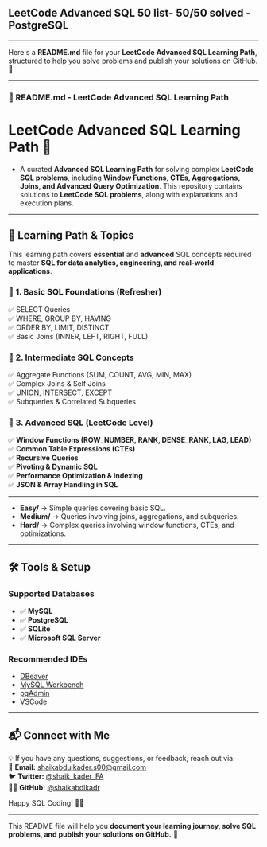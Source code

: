 ## LeetCode Advanced SQL 50 list- 50/50 solved - PostgreSQL

---

Here's a **README.md** file for your **LeetCode Advanced SQL Learning Path**, structured to help you solve problems and publish your solutions on GitHub. 🚀  

---

### **📌 README.md - LeetCode Advanced SQL Learning Path**

# **LeetCode Advanced SQL Learning Path 🚀**

- A curated **Advanced SQL Learning Path** for solving complex **LeetCode SQL problems**, including **Window Functions, CTEs, Aggregations, Joins, and Advanced Query Optimization**. This repository contains solutions to **LeetCode SQL problems**, along with explanations and execution plans.

---

## **📖 Learning Path & Topics**
This learning path covers **essential** and **advanced** SQL concepts required to master **SQL for data analytics, engineering, and real-world applications**.

### 🔹 **1. Basic SQL Foundations (Refresher)**
✅ SELECT Queries  
✅ WHERE, GROUP BY, HAVING  
✅ ORDER BY, LIMIT, DISTINCT  
✅ Basic Joins (INNER, LEFT, RIGHT, FULL)  

### 🔹 **2. Intermediate SQL Concepts**
✅ Aggregate Functions (SUM, COUNT, AVG, MIN, MAX)  
✅ Complex Joins & Self Joins  
✅ UNION, INTERSECT, EXCEPT  
✅ Subqueries & Correlated Subqueries  

### 🔹 **3. Advanced SQL (LeetCode Level)**
✅ **Window Functions (ROW_NUMBER, RANK, DENSE_RANK, LAG, LEAD)**  
✅ **Common Table Expressions (CTEs)**  
✅ **Recursive Queries**  
✅ **Pivoting & Dynamic SQL**  
✅ **Performance Optimization & Indexing**  
✅ **JSON & Array Handling in SQL**  

---

- **Easy/** → Simple queries covering basic SQL.  
- **Medium/** → Queries involving joins, aggregations, and subqueries.  
- **Hard/** → Complex queries involving window functions, CTEs, and optimizations.  

---

## **🛠 Tools & Setup**

### **Supported Databases**
- ✅ **MySQL**
- ✅ **PostgreSQL**
- ✅ **SQLite**
- ✅ **Microsoft SQL Server**

### **Recommended IDEs**
- [DBeaver](https://dbeaver.io/)
- [MySQL Workbench](https://www.mysql.com/products/workbench/)
- [pgAdmin](https://www.pgadmin.org/)
- [VSCode](https://code.visualstudio.com/)


---


## **📬 Connect with Me**
💡 If you have any questions, suggestions, or feedback, reach out via:  
📧 **Email:** shaikabdulkader.s00@gmail.com  
🐦 **Twitter:** [@shaik_kader_FA](https://twitter.com/shaik_kader_FA)  
👨‍💻 **GitHub:** [@shaikabdlkadr](https://github.com/shaikabdlkadr)  

Happy SQL Coding! 🚀🔥  

---

This README file will help you **document your learning journey, solve SQL problems, and publish your solutions on GitHub.** 🎯